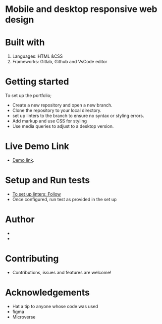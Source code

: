 # Mobile and desktop responsive web design

# Built with

1. Languages: HTML &CSS
2. Frameworks: Gitlab, Github and VsCode editor

# Getting started

To set up the portfolio;

- Create a new repository and open a new branch.
- Clone the repository to your local directory.
- set up linters to the branch to ensure no syntax or styling errors.
- Add markup and use CSS for styling
- Use media queries to adjust to a desktop version.

# Live Demo Link

- [Demo link](https://kwambiee.github.io/First-Portfolio/).

# Setup and Run tests

- [To set up linters: Follow](https://github.com/microverseinc/linters-config/tree/master/html-css)
- Once configured, run test as provided in the set up

# Author

- [Github]: https://www.github.com/kwambiee
- [LinkedIn]: https://www.linkedin.com/in/joy-kwamboka

# Contributing

- Contributions, issues and features are welcome!

# Acknowledgements

- Hat a tip to anyone whose code was used
- figma
- Microverse
